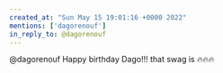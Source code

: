 ```yaml
---
created_at: "Sun May 15 19:01:16 +0000 2022"
mentions: ['dagorenouf']
in_reply_to: @dagorenouf
---
```


@dagorenouf Happy birthday Dago!!! that swag is 🔥🔥🔥